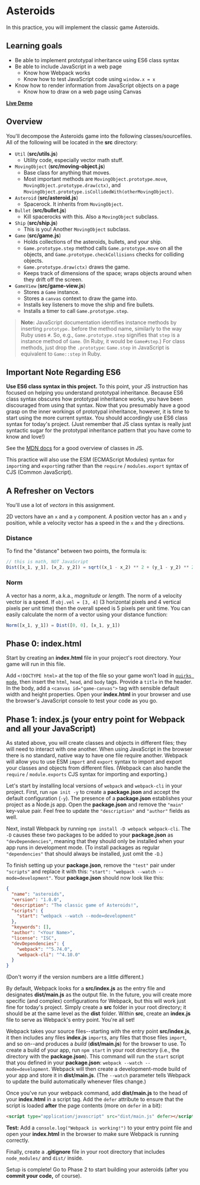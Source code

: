# Asteroids

In this practice, you will implement the classic game Asteroids.

## Learning goals

- Be able to implement prototypal inheritance using ES6 class syntax
- Be able to include JavaScript in a web page
  - Know how Webpack works
  - Know how to test JavaScript code using `window.x = x`
- Know how to render information from JavaScript objects on a page
  - Know how to draw on a web page using Canvas

**[Live Demo][live-demo]**

[live-demo]: http://appacademy.github.io/curriculum/asteroids/index.html

## Overview

You'll decompose the Asteroids game into the following classes/sourcefiles. All
of the following will be located in the __src__ directory:

- `Util` (__src/utils.js__)
  - Utility code, especially vector math stuff.
- `MovingObject` (__src/moving-object.js__)
  - Base class for anything that moves.
  - Most important methods are `MovingObject.prototype.move`,
    `MovingObject.prototype.draw(ctx)`, and
    `MovingObject.prototype.isCollidedWith(otherMovingObject)`.
- `Asteroid` (__src/asteroid.js__)
  - Spacerock. It inherits from `MovingObject`.
- `Bullet` (__src/bullet.js__)
  - Kill spacerocks with this. Also a `MovingObject` subclass.
- `Ship` (__src/ship.js__)
  - This is you! Another `MovingObject` subclass.
- `Game` (__src/game.js__)
  - Holds collections of the asteroids, bullets, and your ship.
  - `Game.prototype.step` method calls `Game.prototype.move` on all the objects,
    and `Game.prototype.checkCollisions` checks for colliding objects.
  - `Game.prototype.draw(ctx)` draws the game.
  - Keeps track of dimensions of the space; wraps objects around when they drift
    off the screen.
- `GameView` (__src/game-view.js__)
  - Stores a `Game` instance.
  - Stores a `canvas` context to draw the game into.
  - Installs key listeners to move the ship and fire bullets.
  - Installs a timer to call `Game.prototype.step`.

> **Note:** JavaScript documentation identifies instance methods by inserting
> `prototype.` before the method name, similarly to the way Ruby uses `#`. So,
> e.g., `Game.prototype.step` signifies that `step` is a instance method of
> `Game`. (In Ruby, it would be `Game#step`.) For class methods, just drop the
> `.prototype`: `Game.step` in JavaScript is equivalent to `Game::step` in Ruby.

## Important Note Regarding ES6

**Use ES6 class syntax in this project.** To this point, your JS instruction has
focused on helping you understand prototypal inheritance. Because ES6 class
syntax obscures how prototypal inheritance works, you have been discouraged from
using that syntax. Now that you presumably have a good grasp on the inner
workings of prototypal inheritance, however, it is time to start using the more
current syntax. You should accordingly use ES6 class syntax for today's project.
(Just remember that JS class syntax is really just syntactic sugar for the
prototypal inheritance pattern that you have come to know and love!)

See the [MDN docs] for a good overview of classes in JS.

This practice will also use the ESM (ECMAScript Modules) syntax for `import`ing
and `export`ing rather than the `require` / `modules.export` syntax of CJS
(Common JavaScript).

[MDN docs]: https://developer.mozilla.org/en-US/docs/Web/JavaScript/Guide/Using_Classes

## A Refresher on Vectors

You'll use a lot of _vectors_ in this assignment.

2D vectors have an `x` and a `y` component. A position vector has an `x` and `y`
position, while a velocity vector has a speed in the `x` and the `y` directions.

### Distance

To find the "distance" between two points, the formula is:

```js
// this is math, NOT JavaScript
Dist([x_1, y_1], [x_2, y_2]) = sqrt((x_1 - x_2) ** 2 + (y_1 - y_2) ** 2)
```

### Norm

A vector has a _norm_, a.k.a., _magnitude_ or _length_. The norm of a
velocity vector is a speed. If `obj.vel = [3, 4]` (3 horizontal pixels and 4
vertical pixels per unit time) then the overall speed is 5 pixels per unit time.
You can easily calculate the norm of a vector using your distance function:

```js
Norm([x_1, y_1]) = Dist([0, 0], [x_1, y_1])
```

## Phase 0: __index.html__

Start by creating an __index.html__ file in your project's root directory. Your
game will run in this file.

Add `<!DOCTYPE html>` at the top of the file so your game won't load in [`quirks
mode`], then insert the `html`, `head`, and `body` tags. Provide a `title` in
the header. In the body, add a `<canvas id="game-canvas">` tag with sensible
default width and height properties. Open your __index.html__ in your browser
and use the browser's JavaScript console to test your code as you go.

[`quirks mode`]: https://developer.mozilla.org/en-US/docs/Web/HTML/Quirks_Mode_and_Standards_Mode

## Phase 1: __index.js__ (your entry point for Webpack and all your JavaScript)

As stated above, you will create classes and objects in different files; they
will need to interact with one another. When using JavaScript in the browser
there is no standard, native way to have one file require another. Webpack will
allow you to use ESM `import` and `export` syntax to import and export your
classes and objects from different files. (Webpack can also handle the `require`
/ `module.exports` CJS syntax for importing and exporting.)

Let's start by installing local versions of `webpack` and `webpack-cli` in your
project. First, run `npm init -y` to create a __package.json__ and accept the
default configuration (`-y`). The presence of a __package.json__ establishes
your project as a Node.js app. Open the __package.json__ and remove the `"main"`
key-value pair. Feel free to update the `"description"` and `"author"` fields as
well.

Next, install Webpack by running `npm install -D webpack webpack-cli`. The `-D`
causes these two packages to be added to your __package.json__ as
`"devDependencies"`, meaning that they should only be installed when your app
runs in development mode. (To install packages as regular `"dependencies"` that
should always be installed, just omit the `-D`.)

To finish setting up your __package.json__, remove the `"test"` pair under
`"scripts"` and replace it with this: `"start": "webpack --watch
--mode=development"`. Your __package.json__ should now look like this:

```json
{
  "name": "asteroids",
  "version": "1.0.0",
  "description": "The classic game of Asteroids!",
  "scripts": {
    "start": "webpack --watch --mode=development"
  },
  "keywords": [],
  "author": "<Your Name>",
  "license": "ISC",
  "devDependencies": {
    "webpack": "^5.74.0",
    "webpack-cli": "^4.10.0"
  }
}
```

(Don't worry if the version numbers are a little different.)

By default, Webpack looks for a __src/index.js__ as the entry file and
designates __dist/main.js__ as the output file. In the future, you will create
more specific (and complex) configurations for Webpack, but this will work just
fine for today's project. Simply create a __src__ folder in your root directory;
it should be at the same level as the __dist__ folder. Within __src__, create an
__index.js__ file to serve as Webpack's entry point. You're all set!

Webpack takes your source files--starting with the entry point __src/index.js__,
it then includes any files __index.js__ `import`s, any files that those files
`import`, and so on--and produces a _build_ (__dist/main.js__) for the browser
to use. To create a build of your app, run `npm start` in your root directory
(i.e., the directory with the __package.json__). This command will run the
`start` script that you defined in your __package.json__: `webpack --watch
--mode=development`. Webpack will then create a development-mode build of your
app and store it in __dist/main.js__. (The `--watch` parameter tells Webpack to
update the build automatically whenever files change.)

Once you've run your webpack command, add __dist/main.js__ to the head of your
__index.html__ in a script tag. Add the `defer` attribute to ensure that the
script is loaded **after** the page contents (more on `defer` in a bit):

```html
<script type="application/javascript" src="dist/main.js" defer></script>
```

**Test:** Add a `console.log("Webpack is working!")` to your entry point file
and open your __index.html__ in the browser to make sure Webpack is running
correctly.

Finally, create a __.gitignore__ file in your root directory that includes
`node_modules/` and `dist/` inside.

Setup is complete! Go to Phase 2 to start building your asteroids (after you
**commit your code,** of course).